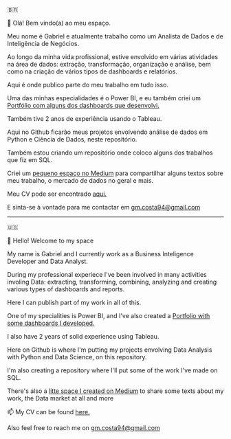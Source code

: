 🇧🇷

👋 Olá! Bem vindo(a) ao meu espaço.

Meu nome é Gabriel e atualmente trabalho como um Analista de Dados e de Inteligência de Negócios.

Ao longo da minha vida profissional, estive envolvido em várias atividades na área de dados: extração, transformação, organização e análise, bem como na criação de vários tipos de dashboards e relatórios.

Aqui é onde publico parte do meu trabalho em tudo isso.

Uma das minhas especialidades é o Power BI, e eu também criei um [Portfólio com alguns dos dashboards que desenvolvi.](https://app.powerbi.com/view?r=eyJrIjoiZWQzZGU0NzktMDU5Zi00NGU2LTg4NTEtNDRiOGY5ZGY1N2QzIiwidCI6IjQ2N2U1YWM1LWQ4OTYtNDc4Ni05YTYyLWViZjdjMGFmYTMyOCJ9)

Também tive 2 anos de experiência usando o Tableau.

Aqui no Github ficarão meus projetos envolvendo análise de dados em Python e Ciência de Dados, neste repositório.

Também estou criando um repositório onde coloco alguns dos trabalhos que fiz em SQL.

Criei um [pequeno espaço no Medium](https://medium.com/@gm.costa94) para compartilhar alguns textos sobre meu trabalho, o mercado de dados no geral e mais.

Meu CV pode ser encontrado [aqui.](https://drive.google.com/file/d/1h0TItWDYlrnMY3VuKLBSGtlOyzf0CQba/view?usp=drive_link)

E sinta-se à vontade para me contactar em gm.costa94@gmail.com

-------------------------------------------------------------------------------------------

🇺🇸

👋 Hello! Welcome to my space

 My name is Gabriel and I currently work as a Business Inteligence Developer and Data Analyst.

During my professional experiece I've been involved in many activities involing Data: extracting, transforming, combining, analyzing and creating various types of dashboards and reports.

Here I can publish part of my work in all of this.

One of my specialities is Power BI, and I've also created a [Portfolio with some dashboards I developed.](https://app.powerbi.com/view?r=eyJrIjoiZWQzZGU0NzktMDU5Zi00NGU2LTg4NTEtNDRiOGY5ZGY1N2QzIiwidCI6IjQ2N2U1YWM1LWQ4OTYtNDc4Ni05YTYyLWViZjdjMGFmYTMyOCJ9)

I also have 2 years of solid experience using Tableau.  

Here on Github is where I'm putting my projects envolving Data Analysis with Python and Data Science, on this repository.

I'm also creating a repository where I'll put some of the work I've made on SQL.

There's also a [litte space I created on Medium](https://medium.com/@gm.costa94) to share some texts about my work, the Data market at all and more

📫 My CV can be found [here.](https://drive.google.com/file/d/1A8wl7AqcXHU-hHTF7FueJsGYbmsmBVuw/view?usp=drive_link)

Also feel free to reach me on gm.costa94@gmail.com



<!---
gmcosta94/gmcosta94 is a ✨ special ✨ repository because its `README.md` (this file) appears on your GitHub profile.
You can click the Preview link to take a look at your changes.
--->
